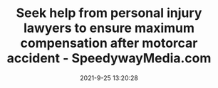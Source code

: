 ---
"title": "Seek help from personal injury lawyers to ensure maximum compensation after motorcar accident - SpeedywayMedia.com"
"date": "2021-9-25 13:20:28"
"feed_name": "GOOGLENEWSCONSTRUCTION"
"feed_website": "https://news.google.com/search?q=construction%2Bincident&hl=en-US&gl=US&ceid=US:en"
"feed_rss": "https://news.google.com/rss/search?q=construction%2Bincident&hl=en-US&gl=US&ceid=US:en"
"link": "https://speedwaymedia.com/2021/09/25/seek-help-from-personal-injury-lawyers-to-ensure-maximum-compensation-after-motorcar-accident/"
"file": "_posts/2021-1-1-a7eeed508e4279b5b8c437012b80cffa1b7b4bec.md"
"accident": "0"
"drilling": "1"
"dead": "0"
"injured": "0"
"where": "unknown site"
---